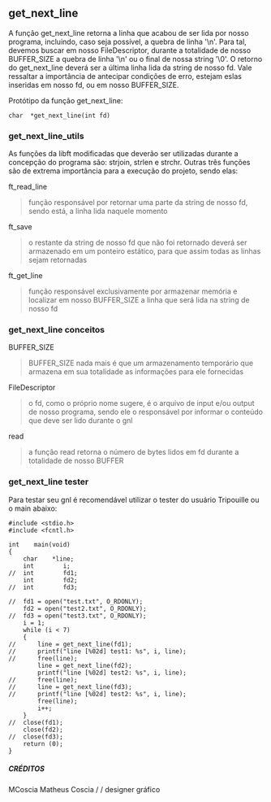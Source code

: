 ## get_next_line

A função get_next_line retorna a linha que acabou de ser lida por nosso programa, incluindo, caso seja possível, a quebra de linha '\n'.
Para tal, devemos buscar em nosso FileDescriptor, durante a totalidade de nosso BUFFER_SIZE a quebra de linha '\n' ou o final de nossa string '\0'.
O retorno do get_next_line deverá ser a última linha lida da string de nosso fd. Vale ressaltar a importância de antecipar condições de erro, estejam eslas inseridas em nosso fd, ou em nosso BUFFER_SIZE.

Protótipo da função get_next_line:
```
char  *get_next_line(int fd)
```



### get_next_line_utils

As funções da libft modificadas que deverão ser utilizadas durante a concepção do programa são: strjoin, strlen e strchr.
Outras três funções são de extrema importância para a execução do projeto, sendo elas:

ft_read_line

> função responsável por retornar uma parte da string de nosso fd, sendo está, a linha lida naquele momento


ft_save

> o restante da string de nosso fd que não foi retornado deverá ser armazenado em um ponteiro estático, para que assim todas as linhas sejam retornadas


ft_get_line

> função responsável exclusivamente por armazenar memória e localizar em nosso BUFFER_SIZE a linha que será lida na string de nosso fd



### get_next_line conceitos

BUFFER_SIZE

> BUFFER_SIZE nada mais é que um armazenamento temporário que armazena em sua totalidade as informações para ele fornecidas


FileDescriptor

> o fd, como o próprio nome sugere, é o arquivo de input e/ou output de nosso programa, sendo ele o responsável por informar o conteúdo que deve ser lido durante o gnl


read

> a função read retorna o número de bytes lidos em fd durante a totalidade de nosso BUFFER



### get_next_line tester

Para testar seu gnl é recomendável utilizar o  tester do usuário Tripouille ou o main abaixo:
```
#include <stdio.h>
#include <fcntl.h>

int    main(void)
{
    char    *line;
    int        i;
//  int        fd1;
    int        fd2;
//  int        fd3;

//  fd1 = open("test.txt", O_RDONLY);
    fd2 = open("test2.txt", O_RDONLY);
//  fd3 = open("test3.txt", O_RDONLY);
    i = 1;
    while (i < 7)
    {
//      line = get_next_line(fd1);
//      printf("line [%02d] test1: %s", i, line);
//      free(line);
        line = get_next_line(fd2);
        printf("line [%02d] test2: %s", i, line);
//      free(line);
//      line = get_next_line(fd3);
//      printf("line [%02d] test2: %s", i, line);
        free(line);
        i++;
    }
//  close(fd1);
    close(fd2);
//  close(fd3);
    return (0);
}
```




##### CRÉDITOS
MCoscia
Matheus Coscia        / / designer gráfico
